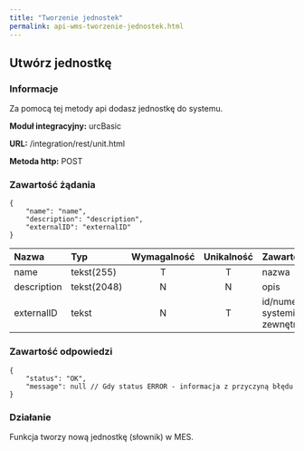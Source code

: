 ```yaml
---
title: "Tworzenie jednostek"
permalink: api-wms-tworzenie-jednostek.html
---
```


## Utwórz jednostkę

### Informacje

Za pomocą tej metody api dodasz jednostkę do systemu.

  **Moduł integracyjny:** urcBasic

  **URL:** /integration/rest/unit.html

  **Metoda http:** POST

### Zawartość żądania
~~~~~~~~
{
    "name": "name",
    "description": "description",
    "externalID": "externalID"
}
~~~~~~~~

Nazwa |     Typ     | Wymagalność | Unikalność | Zawartość
:-|:-|:-----------:|:----------:|:-
name | tekst(255)  |      T      |     T      | nazwa
description | tekst(2048) |      N      |     N      | opis
externalID |    tekst    |      N      |     T      | id/numer w systemie zewnętrznym

### Zawartość odpowiedzi
~~~~~~~~
{
    "status": "OK",
    "message": null // Gdy status ERROR - informacja z przyczyną błędu
}
~~~~~~~~

### Działanie
Funkcja tworzy nową jednostkę (słownik) w MES.
